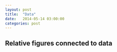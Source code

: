 ```yaml
---
layout: post
title:  "Data"
date:   2014-05-14 03:00:00
categories: post
---
```

<div class="column_half">
	<h2>Relative figures connected to data</h2>
</div>